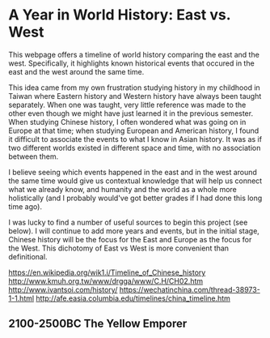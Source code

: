 # A Year in World History: East vs. West

This webpage offers a timeline of world history comparing the east and the west. Specifically, it highlights known historical events that occured in the east and the west around the same time.

This idea came from my own frustration studying history in my childhood in Taiwan where Eastern history and Western history have always been taught separately. When one was taught, very little reference was made to the other even though we might have just learned it in the previous semester. When studying Chinese history, I often wondered what was going on in Europe at that time; when studying European and American history, I found it difficult to associate the events to what I know in Asian history. It was as if two different worlds existed in different space and time, with no association between them.

I believe seeing which events happened in the east and in the west around the same time would give us contextual knowledge that will help us connect what we already know, and humanity and the world as a whole more holistically (and I probably would've got better grades if I had done this long time ago).

I was lucky to find a number of useful sources to begin this project (see below). I will continue to add more years and events, but in the initial stage, Chinese history will be the focus for the East and Europe as the focus for the West. This dichotomy of East vs West is more convenient than definitional.

https://en.wikipedia.org/wik1.i/Timeline_of_Chinese_history
http://www.kmuh.org.tw/www/drgga/www/C.H/CH02.htm
http://www.ivantsoi.com/history/
https://wechatinchina.com/thread-38973-1-1.html
http://afe.easia.columbia.edu/timelines/china_timeline.htm

## 2100-2500BC The Yellow Emporer
